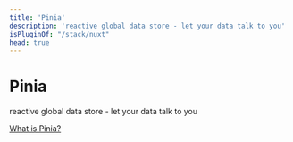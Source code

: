 ```yaml
---
title: 'Pinia'
description: 'reactive global data store - let your data talk to you'
isPluginOf: "/stack/nuxt"
head: true
---
```

# Pinia

reactive global data store - let your data talk to you

[What is Pinia?](https://pinia.vuejs.org/introduction.html)